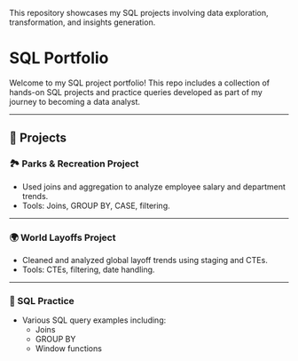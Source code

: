 This repository showcases my SQL projects involving data exploration, transformation, and insights generation.

# SQL Portfolio

Welcome to my SQL project portfolio! This repo includes a collection of hands-on SQL projects and practice queries developed as part of my journey to becoming a data analyst.

---

## 📁 Projects

### 🏞️ Parks & Recreation Project
- Used joins and aggregation to analyze employee salary and department trends.
- Tools: Joins, GROUP BY, CASE, filtering.


---

### 🌍 World Layoffs Project
- Cleaned and analyzed global layoff trends using staging and CTEs.
- Tools: CTEs, filtering, date handling.


---

### 🎯 SQL Practice
- Various SQL query examples including:
  - Joins
  - GROUP BY
  - Window functions

